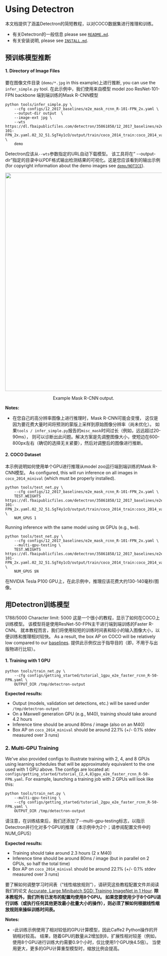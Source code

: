 # Using Detectron

本文档提供了涵盖Detectron的简短教程，以对COCO数据集进行推理和训练。

- 有关Detectron的一般信息 please see [`README.md`](README.md).
- 有关安装说明, please see [`INSTALL.md`](INSTALL.md).

## 预训练模型推断

#### 1. Directory of Image Files
要在图像文件目录 (`demo/*.jpg` in this example)上进行推断, 
you can use the `infer_simple.py` tool. 
在此示例中，我们使用来自模型 model zoo ResNet-101-FPN backbone 端到端训练的Mask R-CNN模型

```
python tools/infer_simple.py \
    --cfg configs/12_2017_baselines/e2e_mask_rcnn_R-101-FPN_2x.yaml \
    --output-dir output  \
    --image-ext jpg \
    --wts https://dl.fbaipublicfiles.com/detectron/35861858/12_2017_baselines/e2e_mask_rcnn_R-101-FPN_2x.yaml.02_32_51.SgT4y1cO/output/train/coco_2014_train:coco_2014_valminusminival/generalized_rcnn/model_final.pkl \
    demo
```
Detectron应该从`--wts`参数指定的URL自动下载模型。
该工具将在“ --output-dir”指定的目录中以PDF格式输出检测结果的可视化。这是您应该看到的输出示例
 (for copyright information about the demo images see [`demo/NOTICE`](demo/NOTICE)).

<div align="center">
  <img src="demo/output/17790319373_bd19b24cfc_k_example_output.jpg" width="700px" />
  <p>Example Mask R-CNN output.</p>
</div>

**Notes:**

- 在您自己的高分辨率图像上进行推理时，Mask R-CNN可能会变慢，
这仅是因为要花费大量时间将预测的蒙版上采样到原始图像分辨率（尚未优化）。
如果`tools / infer_simple.py`报告的`misc_mask`时间过长（例如，远远超过20-90ms），
则可以诊断出此问题。解决方案是先调整图像大小，使短边在600-800px左右（确切的选择无关紧要），然后对调整后的图像进行推断。

#### 2. COCO Dataset
本示例说明如何使用单个GPU进行推理从model zoo运行端到端训练的Mask R-CNN模型。
As configured, this will run inference on all images in `coco_2014_minival` (which must be properly installed).

```
python tools/test_net.py \
    --cfg configs/12_2017_baselines/e2e_mask_rcnn_R-101-FPN_2x.yaml \
    TEST.WEIGHTS https://dl.fbaipublicfiles.com/detectron/35861858/12_2017_baselines/e2e_mask_rcnn_R-101-FPN_2x.yaml.02_32_51.SgT4y1cO/output/train/coco_2014_train:coco_2014_valminusminival/generalized_rcnn/model_final.pkl \
    NUM_GPUS 1
```

Running inference with the same model using `$N` GPUs (e.g., `N=8`).

```
python tools/test_net.py \
    --cfg configs/12_2017_baselines/e2e_mask_rcnn_R-101-FPN_2x.yaml \
    --multi-gpu-testing \
    TEST.WEIGHTS https://dl.fbaipublicfiles.com/detectron/35861858/12_2017_baselines/e2e_mask_rcnn_R-101-FPN_2x.yaml.02_32_51.SgT4y1cO/output/train/coco_2014_train:coco_2014_valminusminival/generalized_rcnn/model_final.pkl \
    NUM_GPUS $N
```

在NVIDIA Tesla P100 GPU上，在此示例中，推理应该花费大约130-140毫秒/图像。


## 用Detectron训练模型

1788/5000
Character limit: 5000
这是一个很小的教程，显示了如何在COCO上训练模型。
该模型将是使用ResNet-50-FPN主干进行端到端训练的Faster R-CNN。
就本教程而言，我们将使用较短的训练时间表和较小的输入图像大小，以便训练和推理相对较快。
As a result, the box AP on COCO will be relatively low compared to our [baselines](MODEL_ZOO.md). 
提供此示例仅出于指导目的（即，不用于与出版物进行比较）。

#### 1. Training with 1 GPU

```
python tools/train_net.py \
    --cfg configs/getting_started/tutorial_1gpu_e2e_faster_rcnn_R-50-FPN.yaml \
    OUTPUT_DIR /tmp/detectron-output
```

**Expected results:**

- Output (models, validation set detections, etc.) will be saved under `/tmp/detectron-output`
- On a Maxwell generation GPU (e.g., M40), training should take around 4.2 hours
- Inference time should be around 80ms / image (also on an M40)
- Box AP on `coco_2014_minival` should be around 22.1% (+/- 0.1% stdev measured over 3 runs)

### 2. Multi-GPU Training

We've also provided configs to illustrate training with 2, 4, and 8 GPUs using learning schedules that will be approximately equivalent to the one used with 1 GPU above. The configs are located at: `configs/getting_started/tutorial_{2,4,8}gpu_e2e_faster_rcnn_R-50-FPN.yaml`. For example, launching a training job with 2 GPUs will look like this:

```
python tools/train_net.py \
    --multi-gpu-testing \
    --cfg configs/getting_started/tutorial_2gpu_e2e_faster_rcnn_R-50-FPN.yaml \
    OUTPUT_DIR /tmp/detectron-output
```

请注意，在训练结束后，我们还添加了--multi-gpu-testing标志，以指示Detectron并行化对多个GPU的推理（本示例中为2个；请参阅配置文件中的NUM_GPUS）

**Expected results:**

- Training should take around 2.3 hours (2 x M40)
- Inference time should be around 80ms / image (but in parallel on 2 GPUs, so half the total time)
- Box AP on `coco_2014_minival` should be around 22.1% (+/- 0.1% stdev measured over 3 runs)

要了解如何调整学习时间表（“线性缩放规则”），请研究这些教程配置文件并阅读我们的论文
[Accurate, Large Minibatch SGD: Training ImageNet in 1 Hour](https://arxiv.org/abs/1706.02677).
**除本教程外，我们所有已发布的配置均使用8个GPU。 如果您要使用少于8个GPU进行训练（或执行任何其他更改最小批量大小的操作），则必须了解如何根据线性缩放规则来操纵训练时间表。**

**Notes:**

- -此训练示例使用了相对较低的GPU计算模型，因此Caffe2 Python操作的开销相对较高。 
结果，随着GPU的数量从2增加到8，扩展性相对较差（例如，使用8个GPU进行训练大约需要0.9个小时，仅比使用1个GPU快4.5倍）。 
当使用更大，更多的GPU计算重型模型时，缩放比例会提高。
